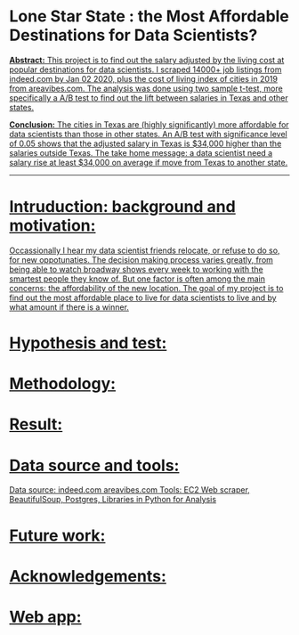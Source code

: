 # Lone Star State :  the Most Affordable Destinations for Data Scientists?

<a href="http://alabamamaps.ua.edu/contemporarymaps/usa/basemaps/mjcityzmc.jpg">

__Abstract:__
This project is to find out the salary adjusted by the living cost at popular destinations for data scientists. I scraped 14000+ job listings from indeed.com by Jan 02 2020, plus the cost of living index of cities in 2019 from areavibes.com. The analysis was done using two sample t-test, more specifically a A/B test to find out the lift between salaries in Texas and other states.

__Conclusion:__
The cities in Texas are (highly significantly) more affordable for data scientists than those in other states. An A/B test with significance level of 0.05 shows that the adjusted salary in Texas is $34,000 higher than the salaries outside Texas. The take home message: a data scientist need a salary rise at least $34,000 on average if move from Texas to another state.

---

# Intruduction: background and motivation: 
Occassionally I hear my data scientist friends relocate, or refuse to do so, for new oppotunaties. The decision making process varies greatly, from being able to watch broadway shows every week to working with the smartest people they know of. But one factor is often among the main concerns: the affordability of the new location. The goal of my project is to find out the most affordable place to live for data scientists to live and by what amount if there is a winner.

# Hypothesis and test:


# Methodology:


# Result:


# Data source and tools:

  Data source: indeed.com areavibes.com
  Tools: EC2 Web scraper, BeautifulSoup, Postgres, Libraries in Python for Analysis
  
# Future work:

# Acknowledgements:

# Web app:
